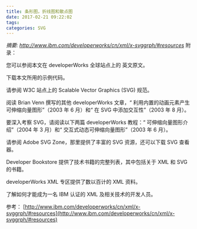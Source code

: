 ```yaml
---
title: 条形图，折线图和散点图
date: 2017-02-21 09:22:02
tags:
categories: SVG
---
```

*摘要: http://www.ibm.com/developerworks/cn/xml/x-svggrph/#resources*
附录：

您可以参阅本文在 developerWorks 全球站点上的 英文原文。

下载本文所用的示例代码。
<!--more-->
请参阅 W3C 站点上的 Scalable Vector Graphics (SVG) 规范。

阅读 Brian Venn 撰写的其他 developerWorks 文章，“ 利用内置的动画元素产生可伸缩向量图形”（2003 年 6 月）和“ 在 SVG 中添加交互性”（2003 年 8 月）。

要深入考察 SVG，请阅读以下两篇 developerWorks 教程：“ 可伸缩向量图形介绍”（2004 年 3 月）和“ 交互式动态可伸缩向量图形”（2003 年 6 月）。

请参阅 Adobe SVG Zone，那里提供了丰富的 SVG 资源，还可以下载 SVG 查看器。

Developer Bookstore 提供了技术书籍的完整列表，其中包括关于 XML 和 SVG 的书籍。

developerWorks XML 专区提供了数以百计的 XML 资料。

了解如何才能成为一名 IBM 认证的 XML 及相关技术的开发人员。

参考：
[http://www.ibm.com/developerworks/cn/xml/x-svggrph/#resources](http://www.ibm.com/developerworks/cn/xml/x-svggrph/#resources)
